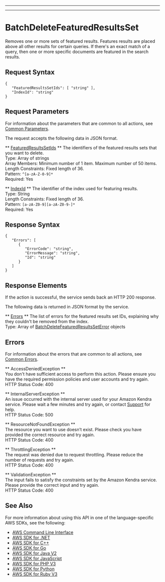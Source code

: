--------

--------

# BatchDeleteFeaturedResultsSet<a name="API_BatchDeleteFeaturedResultsSet"></a>

Removes one or more sets of featured results\. Features results are placed above all other results for certain queries\. If there's an exact match of a query, then one or more specific documents are featured in the search results\.

## Request Syntax<a name="API_BatchDeleteFeaturedResultsSet_RequestSyntax"></a>

```
{
   "FeaturedResultsSetIds": [ "string" ],
   "IndexId": "string"
}
```

## Request Parameters<a name="API_BatchDeleteFeaturedResultsSet_RequestParameters"></a>

For information about the parameters that are common to all actions, see [Common Parameters](CommonParameters.md)\.

The request accepts the following data in JSON format\.

 ** [FeaturedResultsSetIds](#API_BatchDeleteFeaturedResultsSet_RequestSyntax) **   <a name="Kendra-BatchDeleteFeaturedResultsSet-request-FeaturedResultsSetIds"></a>
The identifiers of the featured results sets that you want to delete\.  
Type: Array of strings  
Array Members: Minimum number of 1 item\. Maximum number of 50 items\.  
Length Constraints: Fixed length of 36\.  
Pattern: `^[a-zA-Z-0-9]*`   
Required: Yes

 ** [IndexId](#API_BatchDeleteFeaturedResultsSet_RequestSyntax) **   <a name="Kendra-BatchDeleteFeaturedResultsSet-request-IndexId"></a>
The identifier of the index used for featuring results\.  
Type: String  
Length Constraints: Fixed length of 36\.  
Pattern: `[a-zA-Z0-9][a-zA-Z0-9-]*`   
Required: Yes

## Response Syntax<a name="API_BatchDeleteFeaturedResultsSet_ResponseSyntax"></a>

```
{
   "Errors": [ 
      { 
         "ErrorCode": "string",
         "ErrorMessage": "string",
         "Id": "string"
      }
   ]
}
```

## Response Elements<a name="API_BatchDeleteFeaturedResultsSet_ResponseElements"></a>

If the action is successful, the service sends back an HTTP 200 response\.

The following data is returned in JSON format by the service\.

 ** [Errors](#API_BatchDeleteFeaturedResultsSet_ResponseSyntax) **   <a name="Kendra-BatchDeleteFeaturedResultsSet-response-Errors"></a>
The list of errors for the featured results set IDs, explaining why they couldn't be removed from the index\.  
Type: Array of [BatchDeleteFeaturedResultsSetError](API_BatchDeleteFeaturedResultsSetError.md) objects

## Errors<a name="API_BatchDeleteFeaturedResultsSet_Errors"></a>

For information about the errors that are common to all actions, see [Common Errors](CommonErrors.md)\.

 ** AccessDeniedException **   
You don't have sufficient access to perform this action\. Please ensure you have the required permission policies and user accounts and try again\.  
HTTP Status Code: 400

 ** InternalServerException **   
An issue occurred with the internal server used for your Amazon Kendra service\. Please wait a few minutes and try again, or contact [Support](http://aws.amazon.com/contact-us/) for help\.  
HTTP Status Code: 500

 ** ResourceNotFoundException **   
The resource you want to use doesn’t exist\. Please check you have provided the correct resource and try again\.  
HTTP Status Code: 400

 ** ThrottlingException **   
The request was denied due to request throttling\. Please reduce the number of requests and try again\.  
HTTP Status Code: 400

 ** ValidationException **   
The input fails to satisfy the constraints set by the Amazon Kendra service\. Please provide the correct input and try again\.  
HTTP Status Code: 400

## See Also<a name="API_BatchDeleteFeaturedResultsSet_SeeAlso"></a>

For more information about using this API in one of the language\-specific AWS SDKs, see the following:
+  [AWS Command Line Interface](https://docs.aws.amazon.com/goto/aws-cli/kendra-2019-02-03/BatchDeleteFeaturedResultsSet) 
+  [AWS SDK for \.NET](https://docs.aws.amazon.com/goto/DotNetSDKV3/kendra-2019-02-03/BatchDeleteFeaturedResultsSet) 
+  [AWS SDK for C\+\+](https://docs.aws.amazon.com/goto/SdkForCpp/kendra-2019-02-03/BatchDeleteFeaturedResultsSet) 
+  [AWS SDK for Go](https://docs.aws.amazon.com/goto/SdkForGoV1/kendra-2019-02-03/BatchDeleteFeaturedResultsSet) 
+  [AWS SDK for Java V2](https://docs.aws.amazon.com/goto/SdkForJavaV2/kendra-2019-02-03/BatchDeleteFeaturedResultsSet) 
+  [AWS SDK for JavaScript](https://docs.aws.amazon.com/goto/AWSJavaScriptSDK/kendra-2019-02-03/BatchDeleteFeaturedResultsSet) 
+  [AWS SDK for PHP V3](https://docs.aws.amazon.com/goto/SdkForPHPV3/kendra-2019-02-03/BatchDeleteFeaturedResultsSet) 
+  [AWS SDK for Python](https://docs.aws.amazon.com/goto/boto3/kendra-2019-02-03/BatchDeleteFeaturedResultsSet) 
+  [AWS SDK for Ruby V3](https://docs.aws.amazon.com/goto/SdkForRubyV3/kendra-2019-02-03/BatchDeleteFeaturedResultsSet) 